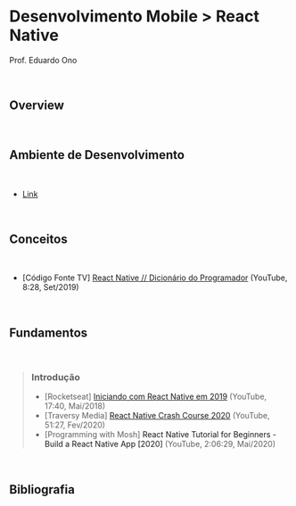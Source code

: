 # Desenvolvimento Mobile > React Native

Prof. Eduardo Ono

<br>

## Overview
<br>

## Ambiente de Desenvolvimento
<br>

* [Link](ambiente-de-desenvolvimento.md)

<br>

## Conceitos
<br>

* [Código Fonte TV] [React Native // Dicionário do Programador](https://www.youtube.com/watch?v=mqltv3kFdgE) (YouTube, 8:28, Set/2019)

<br>

## Fundamentos
<br>

> ### Introdução
> * [Rocketseat] [Iniciando com React Native em 2019](https://www.youtube.com/watch?v=XcU9GEUZTQA) (YouTube, 17:40, Mai/2018)
> * [Traversy Media] [React Native Crash Course 2020](https://www.youtube.com/watch?v=Hf4MJH0jDb4) (YouTube, 51:27, Fev/2020)
> * [Programming with Mosh] <a src="https://www.youtube.com/watch?v=0-S5a0eXPoc" title=
    "0:00:00 Introduction
    0:02:20 Prerequisites
    0:02:58 What is React Native?
    0:04:33 Expo
    0:06:19 Setting up the development environment 
    0:09:17 Your First React Native App
    0:14:38 Running on an iOS simulator
    0:18:02 Running on an Android emulator
    0:26:48 Running on a physical device
    0:27:54 Logging
    0:29:16 Debugging with Chrome
    0:34:27 Debugging in VSCode
    0:41:39 Publishing
    0:46:30 Fundamental Concepts
    0:48:20 View
    0:51:08 Text
    0:53:50 Image
    0:59:25 Touchables
    1:04:21 Button
    1:06:01 Alert
    1:09:55 StyleSheet
    1:14:49 Platform-specific code
    1:18:06 Layouts
    1:18:43 Dimensions
    1:22:22 Detecting orientation changes
    1:27:39 Flexbox
    1:30:56 flexDirection
    1:32:48 justifyContent, alignItems and alignSelf 
    1:37:22 flexWrap and alignContent
    1:40:22 flexBasis, flexGrow and flexShrink 
    1:43:07 Absolute and Relative Positioning 
    1:45:59 Exercises
    1:46:58 Welcome Screen
    1:57:55 View Image Screen
    2:02:51 Refactoring"
    target="_blank">React Native Tutorial for Beginners - Build a React Native App [2020]</a> (YouTube, 2:06:29, Mai/2020)

<br>

## Bibliografia
<br>
